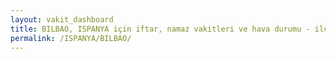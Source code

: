 ```yaml
---
layout: vakit_dashboard
title: BILBAO, ISPANYA için iftar, namaz vakitleri ve hava durumu - ilçe/eyalet seç
permalink: /ISPANYA/BILBAO/
---
```


<script type="text/javascript">
  var GLOBAL_COUNTRY = 'ISPANYA';
  var GLOBAL_CITY = 'BILBAO';
  var GLOBAL_STATE = '';
  var lat = 72;
  var lon = 21;
</script>
